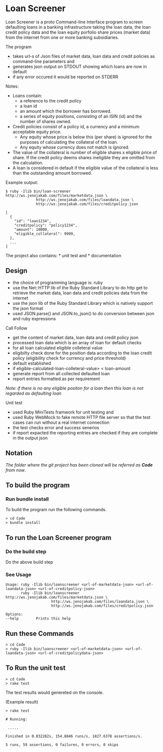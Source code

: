 # Loan Screener

Loan Screener is a proto Command-line Interface program to screen defaulting loans in a banking infrastructure taking the loan data, the loan credit policy data and the loan equity porfolio share prices (market data) from the internet from one or more banking subsidiaries.

The program
- takes url-s of Json files of market data, loan data and credit policies as command-line parameters and
- generates json output on STDOUT showing which loans are now in default
- if any error occured it would be reported on STDERR  

Notes:
* Loans contain:
    - a reference to the credit policy
    - a loan id
    - an amount which the borrower has borrowed.
    - a series of equity positions, consisting of an ISIN (id) and the number of shares owned.
* Credit policies consist of a policy id, a currency and a minimum acceptable equity price.
  - Any equity whose price is below this (per share) is ignored for the purposes of calculating the collateral of the loan.
  - Any equity whose currency does not match is ignored.
* The value of the collateral is number of eligible shares x eligible price of share. If the credit policy deems shares ineligible they are omitted from the calculation.
* A loan is considered in default if the eligible value of the collateral is less than the outstanding amount borrowed.


Example output:

````````````````````
$ ruby -Ilib bin/loan-screener http://ws.jenojakab.com/files/marketdata.json \
              http://ws.jenojakab.com/files/loandata.json \
              http://ws.jenojakab.com/files/creditpolicy.json

[
  {
    "id": "loan1234",
    "creditpolicy": "policy1234",
    "amount": 10000,
    "eligible_collateral": 9999,
  },
  ...
]
````````````````````

  The project also contains:
     * unit test and
     * documentation

## Design

* the choice of programming language is: ruby
* use the Net::HTTP lib of the Ruby Standard Library to do http get to retrieve the market data, loan data and credit policies data from the internet
* use the json lib of the Ruby Standard Library which is natively support the json format
* used JSON.parse() and JSON.to_json() to do conversion between json and ruby expressions

Call Follow
- get the content of market data, loan data and credit policy json
- processed loan data which is an array of loan for default checks
- for all loan calculated eligible colleteral value
- eligibilty check done for the position data according to the loan credit policy (eligibility check for currency and price threshold)
- default established
- if eligible-calculated-loan-colleteral-value> < loan-amount
- generate report from all collected defaulted loan
- report entries formatted as per requirement

*Note: if there is no any eligible positon for a loan then this loan is not regarded as defaulting loan*

Unit test
- used Ruby MiniTests framwork for unit testing and
- used Ruby WebMock to fake remote HTTP file server so that the test cases can run without a real internet connection   
- the test checks error and success senerios
- if report expacted the reporting entries are checked if they are complete in the output json

## Notation

*The folder where the git project has been cloned will be referred as **Code** from now*.

## To build the program

### Run bundle install  

To build the program run the following commands.

````````````````````
> cd Code
> bundle install
````````````````````

## To run the Loan Screener program

### Do the build step

Do the above build step

### See Usage

````````````````````````
Usage: ruby -Ilib bin/loanscreener <url-of-marketdata-json> <url-of-loandata-json> <url-of-creditpolicy-json>
       ruby -Ilib bin/loanscreener http://ws.jenojakab.com/files/marketdata.json \
                     http://ws.jenojakab.com/files/loandata.json \
                     http://ws.jenojakab.com/files/creditpolicy.json

Options:
--help        Prints this help
````````````````````````

## Run these Commands

````````````````````````
> cd Code
> ruby -Ilib bin/loanscreener <url-of-marketdata-json> <url-of-loandata-json> <url-of-creditpolicydata-json>
````````````````````````

## To Run the unit test

````````````````````````
> cd Code
> rake test
````````````````````````

The test results would genereted on the console.

(Example result)

````````````````````````
> rake test

# Running:

 .....

Finished in 0.032282s, 154.8846 runs/s, 1827.6378 assertions/s.

5 runs, 59 assertions, 0 failures, 0 errors, 0 skips

````````````````````````

